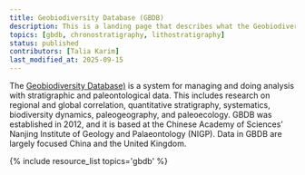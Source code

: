 ```yaml
---
title: Geobiodiversity Database (GBDB)
description: This is a landing page that describes what the Geobiodiversity Database is and why it is important in the context of paleo data. You can dive deeper via the links to related resources aggregated here.
topics: [gbdb, chronostratigraphy, lithostratigraphy]
status: published
contributors: [Talia Karim]
last_modified_at: 2025-09-15
---
```


The [Geobiodiversity Database)](www.geobiodiversity.com/home) is a system for managing and doing analysis with stratigraphic and paleontological data. This includes research on regional and global correlation, quantitative stratigraphy, systematics, biodiversity dynamics, paleogeography, and paleoecology. GBDB was established in 2012, and it is based at the Chinese Academy of Sciences’ Nanjing Institute of Geology and Palaeontology (NIGP). Data in GBDB are largely focused China and the United Kingdom.

{% include resource_list topics='gbdb' %}
